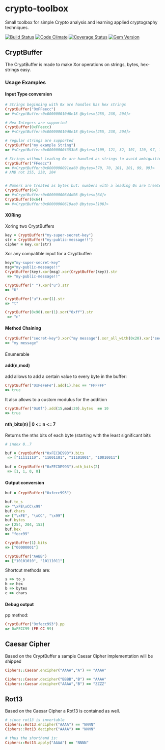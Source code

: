 # crypto-toolbox
Small toolbox for simple Crypto analysis and learning applied cryptography techniques.


[![Build Status](https://travis-ci.org/scepticulous/crypto-toolbox.svg?branch=master)](https://travis-ci.org/scepticulous/crypto-toolbox)
[![Code Climate](https://codeclimate.com/github/scepticulous/crypto-toolbox/badges/gpa.svg)](https://codeclimate.com/github/scepticulous/crypto-toolbox)
[![Coverage Status](https://coveralls.io/repos/scepticulous/crypto-toolbox/badge.svg?branch=master)](https://coveralls.io/r/scepticulous/crypto-toolbox?branch=master)
[![Gem Version](https://badge.fury.io/rb/crypto-toolbox.svg)](http://badge.fury.io/rb/crypto-toolbox)

## CryptBuffer
The CryptBuffer is made to make Xor operations on strings, bytes, hex-strings easy.

### Usage Examples
#### Input Type conversion

```ruby
# Strings beginning with 0x are handles has hex strings
CryptBuffer("0xFFeecc")
=> #<CryptBuffer:0x000000010d8e18 @bytes=[255, 238, 204]>

# Hex Integers are supported
CryptBuffer(0xFFeecc)
=> #<CryptBuffer:0x000000010d8e18 @bytes=[255, 238, 204]>

# regular strings are supported
CryptBuffer("my example String")
=> #<CryptBuffer:0x00000000f353b8 @bytes=[109, 121, 32, 101, 120, 97, 109, 112, 108, 101, 32, 83, 116, 114, 105, 110, 103]>

# Strings without leading 0x are handled as strings to avoid ambiguities
CryptBuffer("FFeecc")
=> #<CryptBuffer:0x0000000091ea60 @bytes=[70, 70, 101, 101, 99, 99]>
# AND not 255, 238, 204


# Numers are treated as bytes but: numbers with a leading 0x are treated has hex bytes
CryptBuffer(64)
=> #<CryptBuffer:0x00000000644d08 @bytes=[64]> 
CryptBuffer(0x64)
=> #<CryptBuffer:0x00000000619ae0 @bytes=[100]> 
```

#### XORing

Xoring two CryptBuffers
```ruby
key = CryptBuffer("my-super-secret-key")
str = CryptBuffer("my-public-message!!")
cipher = key.xor(str)
```

Xor any compatible input for a Cryptbuffer:
```ruby
key="my-super-secret-key"
msg="my-public-message!!"
CryptBuffer(key).xor(msg).xor(CryptBuffer(key)).str
 => "my-public-message!!" 

CryptBuffer(" ").xor("u").str
=> "U"

CryptBuffer("u").xor(1).str
=> "t"

CryptBuffer(0x90).xor(1).xor("0xff").str
 => "n" 
```



#### Method Chaining
```ruby
CryptBuffer("secret-key").xor("my message").xor_all_with(0x20).xor("secret-key").xor_all_with(0x20).str
=> "my message"
```
####
Enumerable

#### add(n,mod)
add allows to add a certain value to every byte in the buffer:

```ruby
CryptBuffer("0xFeFeFe").add(1).hex == "FFFFFF"
=> true
```

It also allows to a custom modulus for the addition
```ruby
CryptBuffer("0x0f").add(15,mod:20).bytes  == 10
=> true
```

#### nth_bits(n) | 0 <= n <= 7
Returns the nths bits of each byte (starting with the least significant bit):

```ruby
# index 0..7

buf = CryptBuffer("0xFECDE993").bits
 => ["11111110", "11001101", "11101001", "10010011"] 
       
buf = CryptBuffer("0xFECDE993").nth_bits(2)
 => [1, 1, 0, 0]
```


#### Output conversion

```ruby
buf = CryptBuffer("0xfecc993")

buf.to_s
=> "\xFE\xCC\x99"
buf.chars
=> ["\xFE", "\xCC", "\x99"]
buf.bytes
=> [254, 204, 153]
buf.hex
=> "fecc99"

CryptBuffer(1).bits
=> ["00000001"]

CryptBuffer("AABB")
=> ["10101010", "10111011"]

```


Shortcut methods are: 
```ruby
s => to_s
h => hex
b => bytes
c => chars
```

#### Debug output 
pp method:
```ruby
CryptBuffer("0xfecc993").pp
=> 0xFECC99 (FE CC 99)
```

## Caesar Cipher
Based on the CryptBuffer a sample Caesar Cipher implementation will be shipped

```ruby
Ciphers::Caesar.encipher("AAAA","A") == "AAAA"

Ciphers::Caesar.decipher("BBBB","B") == "AAAA"
Ciphers::Caesar.decipher("AAAA","B") == "ZZZZ"
```

## Rot13
Based on the Caesar Cipher a Rot13 is contained as well. 
```ruby
# since rot13 is invertable
Ciphers::Rot13.encipher("AAAA") == "NNNN"
Ciphers::Rot13.decipher("AAAA") == "NNNN"

# thus the shorthand is:
Ciphers::Rot13.apply("AAAA") == "NNNN"

